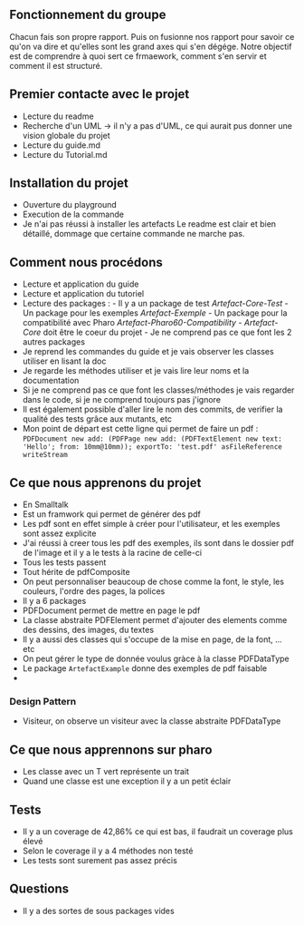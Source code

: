 ## Fonctionnement du groupe 
Chacun fais son propre rapport. Puis on fusionne nos rapport pour savoir ce qu'on va dire et qu'elles sont les grand axes qui s'en dégége. Notre objectif est de comprendre à quoi sert ce frmaework, comment s'en servir et comment il est structuré. 

## Premier contacte avec le projet
 - Lecture du readme
 - Recherche d'un UML -> il n'y a pas d'UML, ce qui aurait pus donner une vision globale du projet
 - Lecture du guide.md
 - Lecture du Tutorial.md

## Installation du projet
 - Ouverture du playground
 - Execution de la commande
 - Je n'ai pas réussi à installer les artefacts
Le readme est clair et bien détaillé, dommage que certaine commande ne marche pas.

## Comment nous procédons
 - Lecture et application du guide
 - Lecture et application du tutoriel
 - Lecture des packages :
       - Il y a un package de test *Artefact-Core-Test*
       - Un package pour les exemples *Artefact-Exemple*
       - Un package pour la compatibilité avec Pharo *Artefact-Pharo60-Compatibility*
       - *Artefact-Core* doit être le coeur du projet
       - Je ne comprend pas ce que font les 2 autres packages
- Je reprend les commandes du guide et je vais observer les classes utiliser en lisant la doc
- Je regarde les méthodes utiliser et je vais lire leur noms et la documentation
- Si je ne comprend pas ce que font les classes/méthodes je vais regarder dans le code, si je ne comprend toujours pas j'ignore
- Il est également possible d'aller lire le nom des commits, de verifier la qualité des tests grâce aux mutants, etc
- Mon point de départ est cette ligne qui permet de faire un pdf :
       ```PDFDocument new add: (PDFPage new add: (PDFTextElement new text: 'Hello'; from: 10mm@10mm)); exportTo: 'test.pdf' asFileReference writeStream```


## Ce que nous apprenons du projet
 - En Smalltalk
 - Est un framwork qui permet de générer des pdf
 - Les pdf sont en effet simple à créer pour l'utilisateur, et les exemples sont assez explicite
 - J'ai réussi à creer tous les pdf des exemples, ils sont dans le dossier pdf de l'image et il y a le tests à la racine de celle-ci
 - Tous les tests passent
 - Tout hérite de pdfComposite
 - On peut personnaliser beaucoup de chose comme la font, le style, les couleurs, l'ordre des pages, la polices
 - Il y a 6 packages
 - PDFDocument permet de mettre en page le pdf
 - La classe abstraite PDFElement permet d'ajouter des elements comme des dessins, des images, du textes
 - Il y a aussi des classes qui s'occupe de la mise en page, de la font, ... etc
 - On peut gérer le type de donnée voulus gràce à la classe PDFDataType
 - Le package ```ArtefactExample``` donne des exemples de pdf faisable
 - 

### Design Pattern
 - Visiteur, on observe un visiteur avec la classe abstraite PDFDataType

## Ce que nous apprennons sur pharo
 - Les classe avec un T vert représente un trait
 - Quand une classe est une exception il y a un petit éclair

## Tests
 - Il y a un coverage de 42,86% ce qui est bas, il faudrait un coverage plus élevé
 - Selon le coverage il y a 4 méthodes non testé
 - Les tests sont surement pas assez précis
 

## Questions
 - Il y a des sortes de sous packages vides
